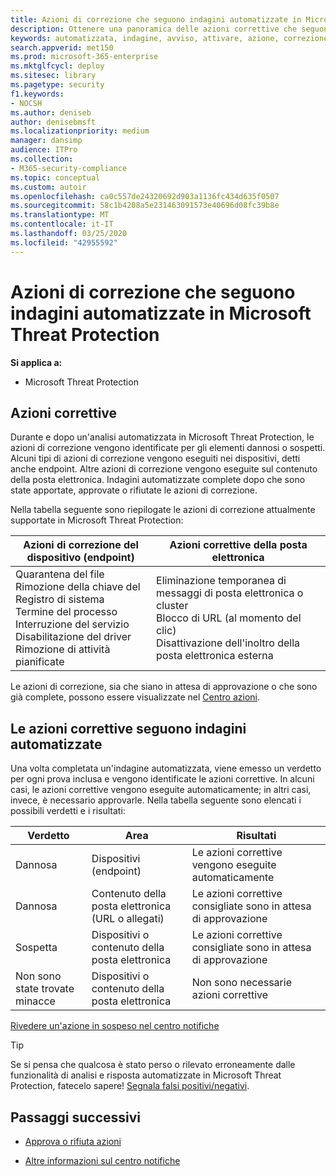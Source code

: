 ```yaml
---
title: Azioni di correzione che seguono indagini automatizzate in Microsoft Threat Protection
description: Ottenere una panoramica delle azioni correttive che seguono le indagini automatizzate in Microsoft Threat Protection
keywords: automatizzata, indagine, avviso, attivare, azione, correzione
search.appverid: met150
ms.prod: microsoft-365-enterprise
ms.mktglfcycl: deploy
ms.sitesec: library
ms.pagetype: security
f1.keywords:
- NOCSH
ms.author: deniseb
author: denisebmsft
ms.localizationpriority: medium
manager: dansimp
audience: ITPro
ms.collection:
- M365-security-compliance
ms.topic: conceptual
ms.custom: autoir
ms.openlocfilehash: ca0c557de24320692d903a1136fc434d635f0507
ms.sourcegitcommit: 58c1b4208a5e231463091573e40696d08fc39b8e
ms.translationtype: MT
ms.contentlocale: it-IT
ms.lasthandoff: 03/25/2020
ms.locfileid: "42955592"
---
```

# <a name="remediation-actions-following-automated-investigations-in-microsoft-threat-protection"></a>Azioni di correzione che seguono indagini automatizzate in Microsoft Threat Protection

**Si applica a:**
- Microsoft Threat Protection


## <a name="remediation-actions"></a>Azioni correttive

Durante e dopo un'analisi automatizzata in Microsoft Threat Protection, le azioni di correzione vengono identificate per gli elementi dannosi o sospetti. Alcuni tipi di azioni di correzione vengono eseguiti nei dispositivi, detti anche endpoint. Altre azioni di correzione vengono eseguite sul contenuto della posta elettronica. Indagini automatizzate complete dopo che sono state apportate, approvate o rifiutate le azioni di correzione.

Nella tabella seguente sono riepilogate le azioni di correzione attualmente supportate in Microsoft Threat Protection: 

|Azioni di correzione del dispositivo (endpoint)  |Azioni correttive della posta elettronica  |
|---------|---------|
|Quarantena del file<br/>Rimozione della chiave del Registro di sistema<br/>Termine del processo <br/>Interruzione del servizio <br/>Disabilitazione del driver <br/>Rimozione di attività pianificate      |Eliminazione temporanea di messaggi di posta elettronica o cluster<br/>Blocco di URL (al momento del clic)<br/>Disattivazione dell'inoltro della posta elettronica esterna          |

Le azioni di correzione, sia che siano in attesa di approvazione o che sono già complete, possono essere visualizzate nel [Centro azioni](https://docs.microsoft.com/microsoft-365/security/mtp/mtp-action-center).

## <a name="remediation-actions-follow-automated-investigations"></a>Le azioni correttive seguono indagini automatizzate

Una volta completata un'indagine automatizzata, viene emesso un verdetto per ogni prova inclusa e vengono identificate le azioni correttive. In alcuni casi, le azioni correttive vengono eseguite automaticamente; in altri casi, invece, è necessario approvarle. Nella tabella seguente sono elencati i possibili verdetti e i risultati:

|Verdetto    |Area    |Risultati|
|------|------|------|
|Dannosa    |Dispositivi (endpoint)    |Le azioni correttive vengono eseguite automaticamente|
|Dannosa    |Contenuto della posta elettronica (URL o allegati) | Le azioni correttive consigliate sono in attesa di approvazione|
|Sospetta    |Dispositivi o contenuto della posta elettronica |Le azioni correttive consigliate sono in attesa di approvazione|
|Non sono state trovate minacce    |Dispositivi o contenuto della posta elettronica    |Non sono necessarie azioni correttive|

[Rivedere un'azione in sospeso nel centro notifiche](mtp-autoir-actions.md#review-a-pending-action-in-the-action-center)

> [!TIP]
> Se si pensa che qualcosa è stato perso o rilevato erroneamente dalle funzionalità di analisi e risposta automatizzate in Microsoft Threat Protection, fatecelo sapere! [Segnala falsi positivi/negativi](mtp-autoir-report-false-positives-negatives.md).

## <a name="next-steps"></a>Passaggi successivi

- [Approva o rifiuta azioni](https://docs.microsoft.com/microsoft-365/security/mtp/mtp-autoir-actions)

- [Altre informazioni sul centro notifiche](https://docs.microsoft.com/microsoft-365/security/mtp/mtp-action-center)
